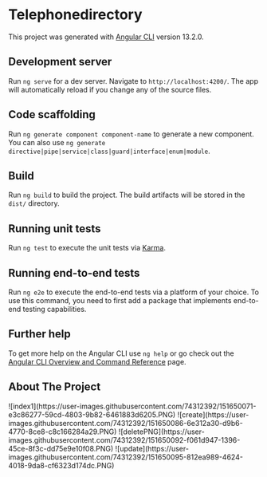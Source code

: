 # Telephonedirectory

This project was generated with [Angular CLI](https://github.com/angular/angular-cli) version 13.2.0.

## Development server

Run `ng serve` for a dev server. Navigate to `http://localhost:4200/`. The app will automatically reload if you change any of the source files.

## Code scaffolding

Run `ng generate component component-name` to generate a new component. You can also use `ng generate directive|pipe|service|class|guard|interface|enum|module`.

## Build

Run `ng build` to build the project. The build artifacts will be stored in the `dist/` directory.

## Running unit tests

Run `ng test` to execute the unit tests via [Karma](https://karma-runner.github.io).

## Running end-to-end tests

Run `ng e2e` to execute the end-to-end tests via a platform of your choice. To use this command, you need to first add a package that implements end-to-end testing capabilities.

## Further help

To get more help on the Angular CLI use `ng help` or go check out the [Angular CLI Overview and Command Reference](https://angular.io/cli) page.


## About The Project
<div align='rigth'>
![index1](https://user-images.githubusercontent.com/74312392/151650071-e3c86277-59cd-4803-9b82-6461883d6205.PNG)
![create](https://user-images.githubusercontent.com/74312392/151650086-6e312a30-d9b6-4770-8ce8-c8c166284a29.PNG)
![deletePNG](https://user-images.githubusercontent.com/74312392/151650092-f061d947-1396-45ce-8f3c-dd75e9e10f08.PNG)
![update](https://user-images.githubusercontent.com/74312392/151650095-812ea989-4624-4018-9da8-cf6323d174dc.PNG)
</div>
